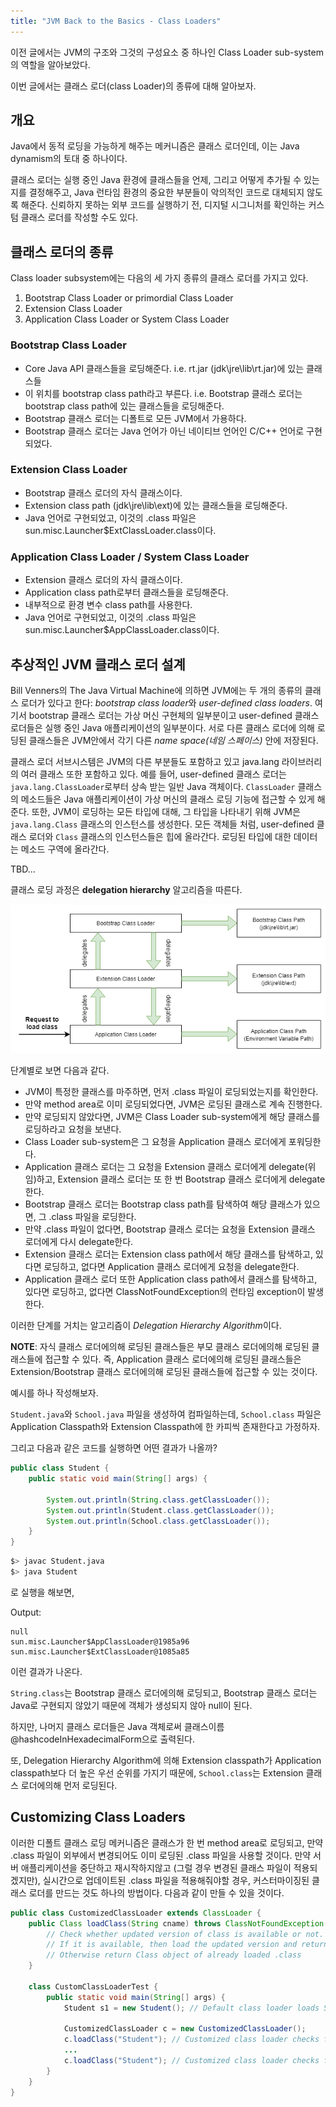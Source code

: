 ```yaml
---
title: "JVM Back to the Basics - Class Loaders"
---
```


이전 글에서는 JVM의 구조와 그것의 구성요소 중 하나인 Class Loader sub-system의 역할을 알아보았다.

이번 글에서는 클래스 로더(class Loader)의 종류에 대해 알아보자. 

## 개요
Java에서 동적 로딩을 가능하게 해주는 메커니즘은 클래스 로더인데, 이는 Java dynamism의 토대 중 하나이다.

클래스 로더는 실행 중인 Java 환경에 클래스들을 언제, 그리고 어떻게 추가될 수 있는지를 결정해주고, Java 런타임 환경의 중요한 부분들이 악의적인 코드로 대체되지 않도록 해준다. 신뢰하지 못하는 외부 코드를 실행하기 전, 디지털 시그니처를 확인하는 커스텀 클래스 로더를 작성할 수도 있다.

## 클래스 로더의 종류
Class loader subsystem에는 다음의 세 가지 종류의 클래스 로더를 가지고 있다.
1. Bootstrap Class Loader or primordial Class Loader
2. Extension Class Loader
3. Application Class Loader or System Class Loader

### Bootstrap Class Loader
- Core Java API 클래스들을 로딩해준다. i.e. rt.jar (jdk\jre\lib\rt.jar)에 있는 클래스들
- 이 위치를 bootstrap class path라고 부른다. i.e. Bootstrap 클래스 로더는 bootstrap class path에 있는 클래스들을 로딩해준다.
- Bootstrap 클래스 로더는 디폴트로 모든 JVM에서 가용하다.
- Bootstrap 클래스 로더는 Java 언어가 아닌 네이티브 언어인 C/C++ 언어로 구현되었다.

### Extension Class Loader
- Bootstrap 클래스 로더의 자식 클래스이다.
- Extension class path (jdk\jre\lib\ext)에 있는 클래스들을 로딩해준다.
- Java 언어로 구현되었고, 이것의 .class 파일은 sun.misc.Launcher$ExtClassLoader.class이다.

### Application Class Loader / System Class Loader
- Extension 클래스 로더의 자식 클래스이다.
- Application class path로부터 클래스들을 로딩해준다.
- 내부적으로 환경 변수 class path를 사용한다.
- Java 언어로 구현되었고, 이것의 .class 파일은 sun.misc.Launcher$AppClassLoader.class이다.

## 추상적인 JVM 클래스 로더 설계
Bill Venners의 The Java Virtual Machine에 의하면 JVM에는 두 개의 종류의 클래스 로더가 있다고 한다: *bootstrap class loader*와 *user-defined class loaders*. 여기서 bootstrap 클래스 로더는 가상 머신 구현체의 일부분이고 user-defined 클래스 로더들은 실행 중인 Java 애플리케이션의 일부분이다. 서로 다른 클래스 로더에 의해 로딩된 클래스들은 JVM안에서 각기 다른 *name space(네임 스페이스)* 안에 저장된다.

클래스 로더 서브시스템은 JVM의 다른 부분들도 포함하고 있고 java.lang 라이브러리의 여러 클래스 또한 포함하고 있다. 예를 들어, user-defined 클래스 로더는 `java.lang.ClassLoader`로부터 상속 받는 일반 Java 객체이다. `ClassLoader` 클래스의 메소드들은 Java 애플리케이션이 가상 머신의 클래스 로딩 기능에 접근할 수 있게 해준다. 또한, JVM이 로딩하는 모든 타입에 대해, 그 타입을 나타내기 위해 JVM은 `java.lang.Class` 클래스의 인스턴스를 생성한다. 모든 객체들 처럼, user-defined 클래스 로더와 `Class` 클래스의 인스턴스들은 힙에 올라간다. 로딩된 타입에 대한 데이터는 메소드 구역에 올라간다.

TBD...

클래스 로딩 과정은 **delegation hierarchy** 알고리즘을 따른다.

![class-loader-hierarchy](/assets/img/class-loader-hierarchy.png)

단계별로 보면 다음과 같다.

- JVM이 특정한 클래스를 마주하면, 먼저 .class 파일이 로딩되었는지를 확인한다.
- 만약 method area로 이미 로딩되었다면, JVM은 로딩된 클래스로 계속 진행한다.
- 만약 로딩되지 않았다면, JVM은 Class Loader sub-system에게 해당 클래스를 로딩하라고 요청을 보낸다.
- Class Loader sub-system은 그 요청을 Application 클래스 로더에게 포워딩한다.
- Application 클래스 로더는 그 요청을 Extension 클래스 로더에게 delegate(위임)하고, Extension 클래스 로더는 또 한 번 Bootstrap 클래스 로더에게 delegate한다.
- Bootstrap 클래스 로더는 Bootstrap class path를 탐색하여 해당 클래스가 있으면, 그 .class 파일을 로딩한다.
- 만약 .class 파일이 없다면, Bootstrap 클래스 로더는 요청을 Extension 클래스 로더에게 다시 delegate한다.
- Extension 클래스 로더는 Extension class path에서 해당 클래스를 탐색하고, 있다면 로딩하고, 없다면 Application 클래스 로더에게 요청을 delegate한다.
- Application 클래스 로더 또한 Application class path에서 클래스를 탐색하고, 있다면 로딩하고, 없다면 ClassNotFoundException의 런타임 exception이 발생한다.

이러한 단계를 거치는 알고리즘이 *Delegation Hierarchy Algorithm*이다.

**NOTE**: 자식 클래스 로더에의해 로딩된 클래스들은 부모 클래스 로더에의해 로딩된 클래스들에 접근할 수 있다. 즉, Application 클래스 로더에의해 로딩된 클래스들은 Extension/Bootstrap 클래스 로더에의해 로딩된 클래스들에 접근할 수 있는 것이다.

예시를 하나 작성해보자.

`Student.java`와 `School.java` 파일을 생성하여 컴파일하는데, `School.class` 파일은 Application Classpath와 Extension Classpath에 한 카피씩 존재한다고 가정하자.

그리고 다음과 같은 코드를 실행하면 어떤 결과가 나올까?

```java
public class Student {
    public static void main(String[] args) {
        
        System.out.println(String.class.getClassLoader());
        System.out.println(Student.class.getClassLoader());
        System.out.println(School.class.getClassLoader());
    }
}
```

```bash
$> javac Student.java
$> java Student
```
로 실행을 해보면, 

Output:
```
null
sun.misc.Launcher$AppClassLoader@1985a96
sun.misc.Launcher$ExtClassLoader@1085a85
```
이런 결과가 나온다.

`String.class`는 Bootstrap 클래스 로더에의해 로딩되고, Bootstrap 클래스 로더는 Java로 구현되지 않았기 때문에 객체가 생성되지 않아 null이 된다.

하지만, 나머지 클래스 로더들은 Java 객체로써 클래스이름@hashcodeInHexadecimalForm으로 출력된다.

또, Delegation Hierarchy Algorithm에 의해 Extension classpath가 Application classpath보다 더 높은 우선 순위를 가지기 때문에, `School.class`는 Extension 클래스 로더에의해 먼저 로딩된다.

## Customizing Class Loaders

이러한 디폴트 클래스 로딩 메커니즘은 클래스가 한 번 method area로 로딩되고, 만약 .class 파일이 외부에서 변경되어도 이미 로딩된 .class 파일을 사용할 것이다. 만약 서버 애플리케이션을 중단하고 재시작하지않고 (그럴 경우 변경된 클래스 파일이 적용되겠지만), 실시간으로 업데이트된 .class 파일을 적용해줘야할 경우, 커스터마이징된 클래스 로더를 만드는 것도 하나의 방법이다. 다음과 같이 만들 수 있을 것이다.

```java
public class CustomizedClassLoader extends ClassLoader {
    public Class loadClass(String cname) throws ClassNotFoundException {
        // Check whether updated version of class is available or not.
        // If it is available, then load the updated version and return the corresponding class "Class" object.
        // Otherwise return Class object of already loaded .class
    }

    class CustomClassLoaderTest {
        public static void main(String[] args) {
            Student s1 = new Student(); // Default class loader loads Student.class

            CustomizedClassLoader c = new CustomizedClassLoader();
            c.loadClass("Student"); // Customized class loader checks for updates and loads updated version of Student class
            ...
            c.loadClass("Student"); // Customized class loader checks for updates and loads updated version of Student class
        }
    }
}
```